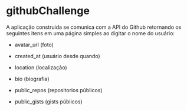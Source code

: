 # githubChallenge

A aplicação construida se comunica com a API do Github retornando os seguintes itens em uma página simples ao digitar o nome do usuário:  

* avatar_url (foto)

* created_at (usuário desde quando)

* location (localização)
* bio (biografia)
* public_repos (repositorios públicos)
* public_gists (gists públicos)

